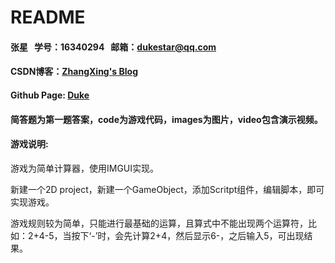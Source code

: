 # README

#### 张星 &nbsp;&nbsp;学号：16340294 &nbsp;&nbsp;邮箱：dukestar@qq.com
#### CSDN博客：[ZhangXing's Blog](https://blog.csdn.net/Duke_Star/article/details/79710105)
#### Github Page: [Duke](https://dukecheung.github.io/)

#### 简答题为第一题答案，code为游戏代码，images为图片，video包含演示视频。

#### 游戏说明:

游戏为简单计算器，使用IMGUI实现。

新建一个2D project，新建一个GameObject，添加Scritpt组件，编辑脚本，即可实现游戏。

游戏规则较为简单，只能进行最基础的运算，且算式中不能出现两个运算符，比如：2+4-5，当按下‘-’时，会先计算2+4，然后显示6-，之后输入5，可出现结果。
